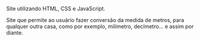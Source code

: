 Site utilizando HTML, CSS e JavaScript.

Site que permite ao usuário fazer conversão da medida de metros, para qualquer outra casa, como por exemplo, milímetro, decímetro... e assim por diante.
